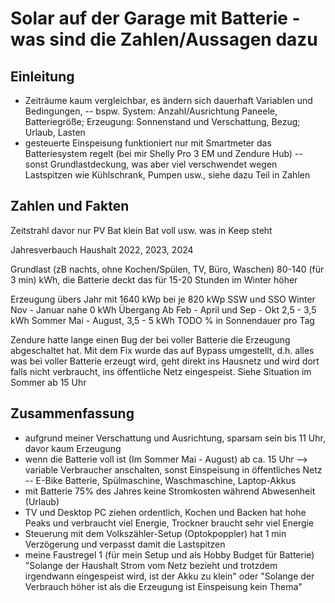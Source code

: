 # Solar auf der Garage mit Batterie - was sind die Zahlen/Aussagen dazu

## Einleitung

- Zeiträume kaum vergleichbar, es ändern sich dauerhaft Variablen und Bedingungen, 
-- bspw. System: Anzahl/Ausrichtung Paneele, Batteriegröße; Erzeugung: Sonnenstand und Verschattung, Bezug; Urlaub, Lasten
- gesteuerte Einspeisung funktioniert nur mit Smartmeter das Batteriesystem regelt (bei mir Shelly Pro 3 EM und Zendure Hub)
-- sonst Grundlastdeckung, was aber viel verschwendet wegen Lastspitzen wie Kühlschrank, Pumpen usw., siehe dazu Teil in Zahlen 

## Zahlen und Fakten

Zeitstrahl
davor
nur PV
Bat klein
Bat voll usw. was in Keep steht

Jahresverbauch Haushalt 2022, 2023, 2024

Grundlast (zB nachts, ohne Kochen/Spülen, TV, Büro, Waschen)
80-140 (für 3 min) kWh, die Batterie deckt das für 15-20 Stunden
im Winter höher

Erzeugung übers Jahr mit 1640 kWp bei je 820 kWp SSW und SSO
Winter Nov - Januar nahe 0 kWh
Übergang Ab Feb - April und Sep - Okt 2,5 - 3,5 kWh 
Sommer Mai - August, 3,5 - 5 kWh
TODO % in Sonnendauer pro Tag




Zendure hatte lange einen Bug der bei voller Batterie die Erzeugung abgeschaltet hat. Mit dem Fix wurde das auf Bypass umgestellt, d.h. alles was bei voller Batterie erzeugt wird, geht direkt ins Hausnetz und wird dort falls nicht verbraucht, ins öffentliche Netz eingespeist. Siehe Situation im Sommer ab 15 Uhr

## Zusammenfassung
- aufgrund meiner Verschattung und Ausrichtung, sparsam sein bis 11 Uhr, davor kaum Erzeugung
- wenn die Batterie voll ist (Im Sommer Mai - August) ab ca. 15 Uhr --> variable Verbraucher anschalten, sonst Einspeisung in öffentliches Netz
-- E-Bike Batterie, Spülmaschine, Waschmaschine, Laptop-Akkus
- mit Batterie 75% des Jahres keine Stromkosten während Abwesenheit (Urlaub)
- TV und Desktop PC ziehen ordentlich, Kochen und Backen hat hohe Peaks und verbraucht viel Energie, Trockner braucht sehr viel Energie
- Steuerung mit dem Volkszähler-Setup (Optokpoppler) hat 1 min Verzögerung und verpasst damit die Lastspitzen
- meine Faustregel 1 (für mein Setup und als Hobby Budget für Batterie) "Solange der Haushalt Strom vom Netz bezieht und trotzdem irgendwann eingespeist wird, ist der Akku zu klein" oder "Solange der Verbrauch höher ist als die Erzeugung ist Einspeisung kein Thema"

